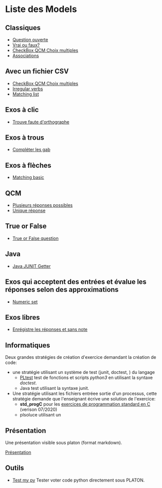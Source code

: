 
# Liste des Models 

## Classiques

* [Question ouverte](questionouverte.md)
* [Vrai ou faux?](vraifaux.md)
* [CheckBox QCM Choix multiples](checkbox.md)
* [Associations](matchlist.md)


## Avec un fichier CSV

* [CheckBox QCM Choix multiples](checkboxcsv.md)
* [Irregular verbs](Irregular_verbs_csv.md)
* [Matching list](Matching_csv.md)

## Exos à clic 

* [Trouve faute d'orthographe](Trouve_faute.md)

## Exos à trous

* [Compléter les gab](Gab_completing.md)

## Exos à flèches

* [Matching basic](Matching.md)

## QCM

* [Plusieurs réponses possibles](Multiple_choice.md)
* [Unique réponse](Select_set.md)

## True or False

* [True or False question](TrueOrFalse.md)

## Java

* [Java JUNIT Getter](Java_junit_getter.md)

## Exos qui acceptent des entrées et évalue les réponses selon des approximations

* [Numeric set](Numeric_set.md)

## Exos libres

* [Enrégistre les réponses et sans note](Saving_entries.md)

## Informatiques  

Deux grandes stratégies de création d'exercice demandant la création de code:  
- une stratégie utilisant un système de test (junit, doctest, ) du langage  
  * [PLtest](pltest.md) test de fonctions et scripts *python3* en utilisant la syntaxe *doctest*.  
  * Java test utilisant la syntaxe junit. 
- Une stratégie utilisant les fichiers entréee sortie d'un processus, cette stratégie demande que l'enseignant écrive une solution de l'exercice: 
  * **std_progC** pour les [exercices de programmation standard en C](../technic_doc/std_progC.md) (verison 07/2020)
  * plsoluce utilisant un

## Présentation 

Une présentation visible sous platon (format markdown).

[Présentation](slides.md) 

## Outils 

* [Test my py](testmypy.md) Tester voter code python directement sous PLATON.





